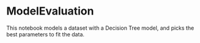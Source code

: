 # ModelEvaluation

This notebook models a dataset with a Decision Tree model, and picks the best parameters to fit the data.
